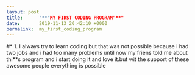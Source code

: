 ```yaml
---
layout: post
title:      "**"MY FIRST CODING PROGRAM"**"
date:       2019-11-13 20:42:10 +0000
permalink:  my_first_coding_program
---
```





#* 1. I always try to learn coding but that was not possible because i had two jobs and i had too many problems until now my friens told me about thi**s program and i start doing it and love it.but wit the support of these awesome people everything is possible
